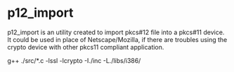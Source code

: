 # p12_import
p12_import is an utility created to import pkcs#12 file into a pkcs#11 device. It could be used in place of Netscape/Mozilla, if there are troubles using the crypto device with other pkcs11 compliant application.

g++ ./src/*.c -lssl -lcrypto -I./inc -L./libs/i386/
